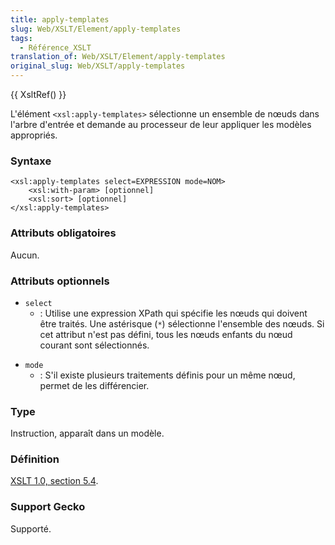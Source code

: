 ```yaml
---
title: apply-templates
slug: Web/XSLT/Element/apply-templates
tags:
  - Référence_XSLT
translation_of: Web/XSLT/Element/apply-templates
original_slug: Web/XSLT/apply-templates
---
```

{{ XsltRef() }}

L'élément `<xsl:apply-templates>` sélectionne un ensemble de nœuds dans l'arbre d'entrée et demande au processeur de leur appliquer les modèles appropriés.

### Syntaxe

    <xsl:apply-templates select=EXPRESSION mode=NOM>
    	<xsl:with-param> [optionnel]
    	<xsl:sort> [optionnel]
    </xsl:apply-templates>

### Attributs obligatoires

Aucun.

### Attributs optionnels

- `select`
  - : Utilise une expression XPath qui spécifie les nœuds qui doivent être traités. Une astérisque (`*`) sélectionne l'ensemble des nœuds. Si cet attribut n'est pas défini, tous les nœuds enfants du nœud courant sont sélectionnés.

<!---->

- `mode`
  - : S'il existe plusieurs traitements définis pour un même nœud, permet de les différencier.

### Type

Instruction, apparaît dans un modèle.

### Définition

[XSLT 1.0, section 5.4](http://www.w3.org/TR/xslt#section-Applying-Template-Rules).

### Support Gecko

Supporté.
